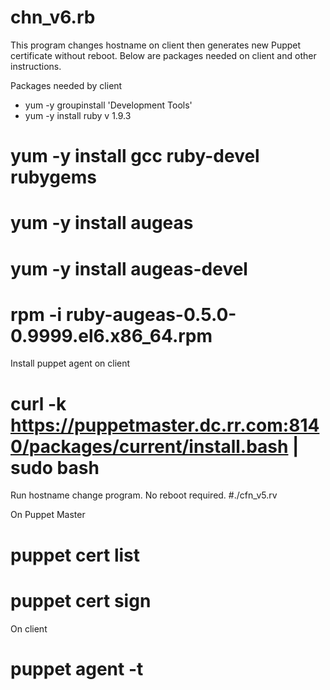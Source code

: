 chn_v6.rb
====

This program changes hostname on client then generates new Puppet certificate without reboot.
Below are packages needed on client and other instructions.

Packages needed by client

- yum -y groupinstall 'Development Tools' <cr>
- yum -y install ruby <cr> v 1.9.3
# yum -y install gcc ruby-devel rubygems <cr>
# yum -y install augeas <cr>
# yum -y install augeas-devel <cr>
# rpm -i ruby-augeas-0.5.0-0.9999.el6.x86_64.rpm <cr>

Install puppet agent on client
# curl -k https://puppetmaster.dc.rr.com:8140/packages/current/install.bash | sudo bash <cr>

Run hostname change program. No reboot required.
#./cfn_v5.rv <cr>

On Puppet Master
# puppet cert list <cr>
# puppet cert sign <hostname> <cr>

On client
# puppet agent -t <cr>


